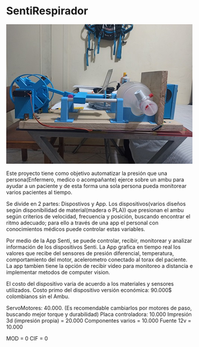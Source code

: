 # SentiRespirador

![Senti](https://github.com/AndresG123/SentiRespirador/blob/master/Imagenes/respidaroLateral.jpg)

Este proyecto tiene como objetivo automatizar la presión que una persona(Enfermero, medico o acompañante) ejerce sobre un ambu para ayudar a un paciente y de esta forma una sola persona pueda monitorear varios pacientes al tiempo.

Se divide en 2 partes: Dispostivos y App.
Los dispositivos(varios diseños según disponibilidad de material(madera o PLA)) que presionan el ambu según criterios de velocidad, frecuencia y posición, buscando encontrar el ritmo adecuado; para ello a través de una app el personal con conocimientos médicos puede controlar estas variables.

Por medio de la App Senti, se puede controlar, recibir, monitorear y analizar información de los dispositivos Senti. 
La App grafica en tiempo real los valores que recibe del sensores de presión diferencial, temperatura, comportamiento del motor, acelerometro conectado al torax del paciente.
La app tambien tiene la opción de recibir video para monitoreo a distancia e implementar metodos de computer vision.

El costo del dispositivo varia de acuerdo a los materiales y sensores utilizados.
Costo primo del dispositivo versión económica: 90.000$ colombianos sin el Ambu.

ServoMotores: 40.000. (Es recomendable cambiarlos por motores de paso, buscando mejor torque y durabilidad)
Placa controladora: 10.000
Impresión 3d (impresión propia) = 20.000
Componentes varios = 10.000
Fuente 12v = 10.000

MOD = 0
CIF = 0










